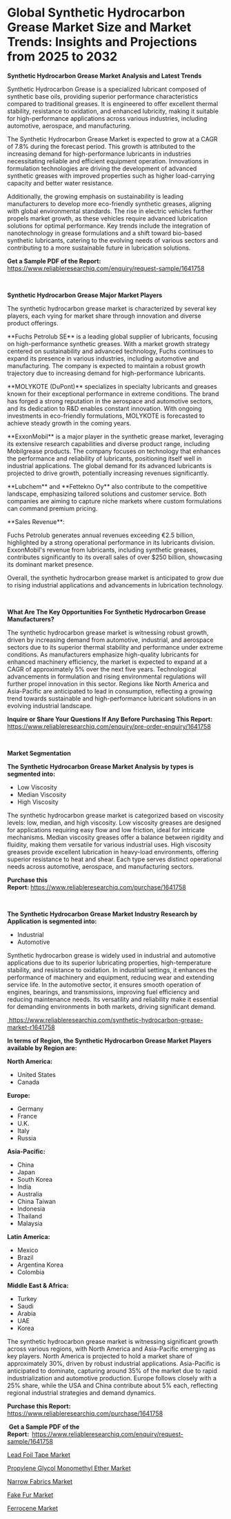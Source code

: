 <p><h1>Global Synthetic Hydrocarbon Grease Market Size and Market Trends: Insights and Projections from 2025 to 2032</h1></p><p><strong>Synthetic Hydrocarbon Grease Market Analysis and Latest Trends</strong></p>
<p><p>Synthetic Hydrocarbon Grease is a specialized lubricant composed of synthetic base oils, providing superior performance characteristics compared to traditional greases. It is engineered to offer excellent thermal stability, resistance to oxidation, and enhanced lubricity, making it suitable for high-performance applications across various industries, including automotive, aerospace, and manufacturing. </p><p>The Synthetic Hydrocarbon Grease Market is expected to grow at a CAGR of 7.8% during the forecast period. This growth is attributed to the increasing demand for high-performance lubricants in industries necessitating reliable and efficient equipment operation. Innovations in formulation technologies are driving the development of advanced synthetic greases with improved properties such as higher load-carrying capacity and better water resistance. </p><p>Additionally, the growing emphasis on sustainability is leading manufacturers to develop more eco-friendly synthetic greases, aligning with global environmental standards. The rise in electric vehicles further propels market growth, as these vehicles require advanced lubrication solutions for optimal performance. Key trends include the integration of nanotechnology in grease formulations and a shift toward bio-based synthetic lubricants, catering to the evolving needs of various sectors and contributing to a more sustainable future in lubrication solutions.</p></p>
<p><strong>Get a Sample PDF of the Report:&nbsp;</strong> <a href="https://www.reliableresearchiq.com/enquiry/request-sample/1641758?utm_campaign=1906&utm_medium=2&utm_source=Github&utm_content=ia&utm_term=30012025&utm_id=synthetic-hydrocarbon-grease">https://www.reliableresearchiq.com/enquiry/request-sample/1641758</a></p>
<p>&nbsp;</p>
<p><strong>Synthetic Hydrocarbon Grease Major Market Players</strong></p>
<p><p>The synthetic hydrocarbon grease market is characterized by several key players, each vying for market share through innovation and diverse product offerings. </p><p>**Fuchs Petrolub SE** is a leading global supplier of lubricants, focusing on high-performance synthetic greases. With a market growth strategy centered on sustainability and advanced technology, Fuchs continues to expand its presence in various industries, including automotive and manufacturing. The company is expected to maintain a robust growth trajectory due to increasing demand for high-performance lubricants.</p><p>**MOLYKOTE (DuPont)** specializes in specialty lubricants and greases known for their exceptional performance in extreme conditions. The brand has forged a strong reputation in the aerospace and automotive sectors, and its dedication to R&D enables constant innovation. With ongoing investments in eco-friendly formulations, MOLYKOTE is forecasted to achieve steady growth in the coming years.</p><p>**ExxonMobil** is a major player in the synthetic grease market, leveraging its extensive research capabilities and diverse product range, including Mobilgrease products. The company focuses on technology that enhances the performance and reliability of lubricants, positioning itself well in industrial applications. The global demand for its advanced lubricants is projected to drive growth, potentially increasing revenues significantly.</p><p>**Lubchem** and **Fettekno Oy** also contribute to the competitive landscape, emphasizing tailored solutions and customer service. Both companies are aiming to capture niche markets where custom formulations can command premium pricing.</p><p>**Sales Revenue**: </p><p>Fuchs Petrolub generates annual revenues exceeding €2.5 billion, highlighted by a strong operational performance in its lubricants division. ExxonMobil's revenue from lubricants, including synthetic greases, contributes significantly to its overall sales of over $250 billion, showcasing its dominant market presence.</p><p>Overall, the synthetic hydrocarbon grease market is anticipated to grow due to rising industrial applications and advancements in lubrication technology.</p></p>
<p>&nbsp;</p>
<p><strong>What Are The Key Opportunities For Synthetic Hydrocarbon Grease Manufacturers?</strong></p>
<p><p>The synthetic hydrocarbon grease market is witnessing robust growth, driven by increasing demand from automotive, industrial, and aerospace sectors due to its superior thermal stability and performance under extreme conditions. As manufacturers emphasize high-quality lubricants for enhanced machinery efficiency, the market is expected to expand at a CAGR of approximately 5% over the next five years. Technological advancements in formulation and rising environmental regulations will further propel innovation in this sector. Regions like North America and Asia-Pacific are anticipated to lead in consumption, reflecting a growing trend towards sustainable and high-performance lubricant solutions in an evolving industrial landscape.</p></p>
<p><strong>Inquire or Share Your Questions If Any Before Purchasing This Report:</strong> <a href="https://www.reliableresearchiq.com/enquiry/pre-order-enquiry/1641758?utm_campaign=1906&utm_medium=2&utm_source=Github&utm_content=ia&utm_term=30012025&utm_id=synthetic-hydrocarbon-grease">https://www.reliableresearchiq.com/enquiry/pre-order-enquiry/1641758</a></p>
<p>&nbsp;</p>
<p><strong>Market Segmentation</strong></p>
<p><strong>The Synthetic Hydrocarbon Grease Market Analysis by types is segmented into:</strong></p>
<p><ul><li>Low Viscosity</li><li>Median Viscosity</li><li>High Viscosity</li></ul></p>
<p><p>The synthetic hydrocarbon grease market is categorized based on viscosity levels: low, median, and high viscosity. Low viscosity greases are designed for applications requiring easy flow and low friction, ideal for intricate mechanisms. Median viscosity greases offer a balance between rigidity and fluidity, making them versatile for various industrial uses. High viscosity greases provide excellent lubrication in heavy-load environments, offering superior resistance to heat and shear. Each type serves distinct operational needs across automotive, aerospace, and manufacturing sectors.</p></p>
<p><strong>Purchase this Report:&nbsp;</strong><a href="https://www.reliableresearchiq.com/purchase/1641758?utm_campaign=1906&utm_medium=2&utm_source=Github&utm_content=ia&utm_term=30012025&utm_id=synthetic-hydrocarbon-grease">https://www.reliableresearchiq.com/purchase/1641758</a></p>
<p>&nbsp;</p>
<p><strong>The Synthetic Hydrocarbon Grease Market Industry Research by Application is segmented into:</strong></p>
<p><ul><li>Industrial</li><li>Automotive</li></ul></p>
<p><p>Synthetic hydrocarbon grease is widely used in industrial and automotive applications due to its superior lubricating properties, high-temperature stability, and resistance to oxidation. In industrial settings, it enhances the performance of machinery and equipment, reducing wear and extending service life. In the automotive sector, it ensures smooth operation of engines, bearings, and transmissions, improving fuel efficiency and reducing maintenance needs. Its versatility and reliability make it essential for demanding environments in both markets, driving significant demand.</p></p>
<p><a href="https://www.reliableresearchiq.com/synthetic-hydrocarbon-grease-market-r1641758?utm_campaign=1906&utm_medium=2&utm_source=Github&utm_content=ia&utm_term=30012025&utm_id=synthetic-hydrocarbon-grease">&nbsp;https://www.reliableresearchiq.com/synthetic-hydrocarbon-grease-market-r1641758</a></p>
<p><strong>In terms of Region, the Synthetic Hydrocarbon Grease Market Players available by Region are:</strong></p>
<p>
    <p> <strong> North America: </strong>
        <ul>
            <li>United States</li>
            <li>Canada</li>
        </ul>
        </p> 
    <p> <strong> Europe: </strong>
        <ul>
            <li>Germany</li>
            <li>France</li>
            <li>U.K.</li>
            <li>Italy</li>
            <li>Russia</li>
        </ul>
        </p> 
    <p> <strong> Asia-Pacific: </strong>
        <ul>
            <li>China</li>
            <li>Japan</li>
            <li>South Korea</li>
            <li>India</li>
            <li>Australia</li>
            <li>China Taiwan</li>
            <li>Indonesia</li>
            <li>Thailand</li>
            <li>Malaysia</li>
        </ul>
        </p> 
    <p> <strong> Latin America: </strong>
        <ul>
            <li>Mexico</li>
            <li>Brazil</li>
            <li>Argentina Korea</li>
            <li>Colombia</li>
        </ul>
        </p> 
    <p> <strong> Middle East & Africa: </strong>
        <ul>
            <li>Turkey</li>
            <li>Saudi</li>
            <li>Arabia</li>
            <li>UAE</li>
            <li>Korea</li>
        </ul>
    </p>
    </p>
<p><p>The synthetic hydrocarbon grease market is witnessing significant growth across various regions, with North America and Asia-Pacific emerging as key players. North America is projected to hold a market share of approximately 30%, driven by robust industrial applications. Asia-Pacific is anticipated to dominate, capturing around 35% of the market due to rapid industrialization and automotive production. Europe follows closely with a 25% share, while the USA and China contribute about 5% each, reflecting regional industrial strategies and demand dynamics.</p></p>
<p><strong>Purchase this Report: </strong><a href="https://www.reliableresearchiq.com/purchase/1641758?utm_campaign=1906&utm_medium=2&utm_source=Github&utm_content=ia&utm_term=30012025&utm_id=synthetic-hydrocarbon-grease">https://www.reliableresearchiq.com/purchase/1641758</a></p>
<p>&nbsp;<strong>Get a Sample PDF of the Report:&nbsp;&nbsp;</strong><a href="https://www.reliableresearchiq.com/enquiry/request-sample/1641758?utm_campaign=1906&utm_medium=2&utm_source=Github&utm_content=ia&utm_term=30012025&utm_id=synthetic-hydrocarbon-grease">https://www.reliableresearchiq.com/enquiry/request-sample/1641758</a></p>
<p><strong></strong></p>
<p><p><a href="https://github.com/AKSHATREPORTPRIME/Market-Research-Report-List-7/blob/main/lead-foil-tape-market.md?utm_campaign=1906&utm_medium=2&utm_source=Github&utm_content=ia&utm_term=30012025&utm_id=synthetic-hydrocarbon-grease">Lead Foil Tape Market</a></p><p><a href="https://github.com/shewlisapsai/Market-Research-Report-List-1/blob/main/propylene-glycol-monomethyl-ether-market.md?utm_campaign=1906&utm_medium=2&utm_source=Github&utm_content=ia&utm_term=30012025&utm_id=synthetic-hydrocarbon-grease">Propylene Glycol Monomethyl Ether Market</a></p><p><a href="https://github.com/SamiaChowdhury801/Market-Research-Report-List-1/blob/main/narrow-fabrics-market.md?utm_campaign=1906&utm_medium=2&utm_source=Github&utm_content=ia&utm_term=30012025&utm_id=synthetic-hydrocarbon-grease">Narrow Fabrics Market</a></p><p><a href="https://github.com/LilianFaulkner65/Market-Research-Report-List-1/blob/main/fake-fur-market.md?utm_campaign=1906&utm_medium=2&utm_source=Github&utm_content=ia&utm_term=30012025&utm_id=synthetic-hydrocarbon-grease">Fake Fur Market</a></p><p><a href="https://github.com/hunanuzmez/Market-Research-Report-List-1/blob/main/ferrocene-market.md?utm_campaign=1906&utm_medium=2&utm_source=Github&utm_content=ia&utm_term=30012025&utm_id=synthetic-hydrocarbon-grease">Ferrocene Market</a></p></p>